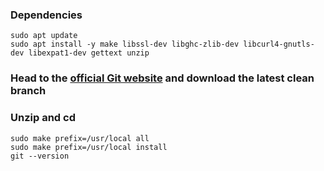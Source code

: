 
### Dependencies

    sudo apt update
    sudo apt install -y make libssl-dev libghc-zlib-dev libcurl4-gnutls-dev libexpat1-dev gettext unzip

### Head to the [official Git website](https://github.com/git/git) and download the latest clean branch

### Unzip and cd

    sudo make prefix=/usr/local all
    sudo make prefix=/usr/local install
    git --version
